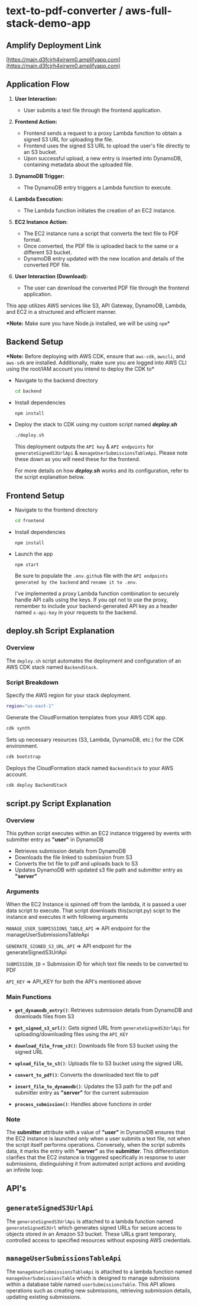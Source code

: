 # text-to-pdf-converter / aws-full-stack-demo-app

## Amplify Deployment Link

[https://main.d3fcjrh4xirwm0.amplifyapp.com](https://main.d3fcjrh4xirwm0.amplifyapp.com)

## Application Flow

1. **User Interaction:**

   - User submits a text file through the frontend application.

2. **Frontend Action:**

   - Frontend sends a request to a proxy Lambda function to obtain a signed S3 URL for uploading the file.
   - Frontend uses the signed S3 URL to upload the user's file directly to an S3 bucket.
   - Upon successful upload, a new entry is inserted into DynamoDB, containing metadata about the uploaded file.

3. **DynamoDB Trigger:**

   - The DynamoDB entry triggers a Lambda function to execute.

4. **Lambda Execution:**

   - The Lambda function initiates the creation of an EC2 instance.

5. **EC2 Instance Action:**

   - The EC2 instance runs a script that converts the text file to PDF format.
   - Once converted, the PDF file is uploaded back to the same or a different S3 bucket.
   - DynamoDB entry updated with the new location and details of the converted PDF file.

6. **User Interaction (Download):**
   - The user can download the converted PDF file through the frontend application.

This app utilizes AWS services like S3, API Gateway, DynamoDB, Lambda, and EC2 in a structured and efficient manner.

**\*Note:** Make sure you have Node.js installed, we will be using `npm`\*

## Backend Setup

**\*Note:** Before deploying with AWS CDK, ensure that `aws-cdk`, `awscli`, and `aws-sdk` are installed. Additionally, make sure you are logged into AWS CLI using the root/IAM account you intend to deploy the CDK to\*

- Navigate to the backend directory

  ```sh
  cd backend
  ```

- Install dependencies

  ```sh
  npm install
  ```

- Deploy the stack to CDK using my custom script named **_deploy.sh_**

  ```sh
  ./deploy.sh
  ```

  This deployment outputs the `API key` & `API endpoints` for `generateSignedS3UrlApi` & `manageUserSubmissionsTableApi`. Please note these down as you will need these for the frontend.

  For more details on how **_deploy.sh_** works and its configuration, refer to the script explanation below.

## Frontend Setup

- Navigate to the frontend directory

  ```sh
  cd frontend
  ```

- Install dependencies

  ```
  npm install
  ```

- Launch the app

  ```
  npm start
  ```

  Be sure to populate the `.env.github` file with the `API endpoints generated by the backend` and `rename it to .env`.

  I've implemented a proxy Lambda function combination to securely handle API calls using the keys. If you opt not to use the proxy, remember to include your backend-generated
  API key as a header named `x-api-key` in your requests to the backend.

## **deploy.sh** Script Explanation

### Overview

The `deploy.sh` script automates the deployment and configuration of an AWS CDK stack named `BackendStack`.

### Script Breakdown

Specify the AWS region for your stack deployment.

```bash
region="us-east-1"
```

Generate the CloudFormation templates from your AWS CDK app.

```bash
cdk synth
```

Sets up necessary resources (S3, Lambda, DynamoDB, etc.) for the CDK environment.

```bash
cdk bootstrap
```

Deploys the CloudFormation stack named `BackendStack` to your AWS account.

```bash
cdk deploy BackendStack
```

## **script.py** Script Explanation

### Overview

This python script executes within an EC2 instance triggered by events with submitter entry as **"user"** in DynamoDB

- Retrieves submission details from DynamoDB
- Downloads the file linked to submission from S3
- Converts the txt file to pdf and uploads back to S3
- Updates DynamoDB with updated s3 file path and submitter entry as **"server"**

### Arguments

When the EC2 Instance is spinned off from the lambda, it is passed a user data script to execute. That script downloads this(script.py) scipt to the instance and executes it with following arguments

`MANAGE_USER_SUBMISSIONS_TABLE_API` => API endpoint for the manageUserSubmissionsTableApi

`GENERATE_SIGNED_S3_URL_API` => API endpoint for the generateSignedS3UrlApi

`SUBMISSION_ID` = Submission ID for which text file needs to be converted to PDF

`API_KEY` => API_KEY for both the API's mentioned above

### Main Functions

- **`get_dynamodb_entry()`**: Retrieves submission details from DynamoDB and downloads files from S3

- **`get_signed_s3_url()`**: Gets signed URL from `generateSignedS3UrlApi` for uploading/downloading files using the `API_KEY`

- **`download_file_from_s3()`**: Downloads file from S3 bucket using the signed URL

- **`upload_file_to_s3()`**: Uploads file to S3 bucket using the signed URL
- **`convert_to_pdf()`**: Converts the downloaded text file to pdf

- **`insert_file_to_dynamodb()`**: Updates the S3 path for the pdf and submitter entry as **"server"** for the current submission

- **`process_submission()`**: Handles above functions in order

### Note

The **submitter** attribute with a value of **"user"** in DynamoDB ensures that the EC2 instance is launched only when a user submits a text file, not when the script itself performs operations. Conversely, when the script submits data, it marks the entry with **"server"** as the **submitter**. This differentiation clarifies that the EC2 instance is triggered specifically in response to user submissions, distinguishing it from automated script actions and avoiding an infinite loop.

## API's

## `generateSignedS3UrlApi`

The `generateSignedS3UrlApi` is attached to a lambda function named `generateSignedS3Url` which generates signed URLs for secure access to objects stored in an Amazon S3 bucket. These URLs grant temporary, controlled access to specified resources without exposing AWS credentials.

## `manageUserSubmissionsTableApi`

The `manageUserSubmissionsTableApi` is attached to a lambda function named `manageUserSubmissionsTable` which is designed to manage submissions within a database table named `userSubmissionsTable`. This API allows operations such as creating new submissions, retrieving submission details, updating existing submissions.

